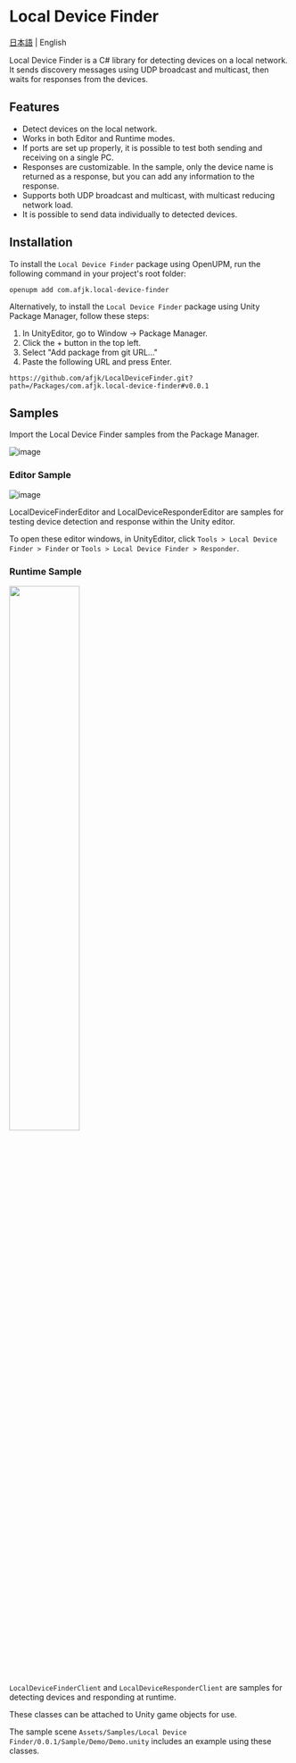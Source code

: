 
# Local Device Finder
[日本語](./README_JA.md) | English

Local Device Finder is a C# library for detecting devices on a local network. It sends discovery messages using UDP broadcast and multicast, then waits for responses from the devices.

## Features
- Detect devices on the local network.
- Works in both Editor and Runtime modes.
- If ports are set up properly, it is possible to test both sending and receiving on a single PC.
- Responses are customizable. In the sample, only the device name is returned as a response, but you can add any information to the response.
- Supports both UDP broadcast and multicast, with multicast reducing network load.
- It is possible to send data individually to detected devices.

## Installation

To install the `Local Device Finder` package using OpenUPM, run the following command in your project's root folder:

```
openupm add com.afjk.local-device-finder
```

Alternatively, to install the `Local Device Finder` package using Unity Package Manager, follow these steps:

1. In UnityEditor, go to Window -> Package Manager.
2. Click the + button in the top left.
3. Select "Add package from git URL..."
4. Paste the following URL and press Enter.

```
https://github.com/afjk/LocalDeviceFinder.git?path=/Packages/com.afjk.local-device-finder#v0.0.1
```

## Samples
Import the Local Device Finder samples from the Package Manager.

![image](https://github.com/user-attachments/assets/23d8f72b-4bbe-434e-ad5f-e55686d13c76)

### Editor Sample
![image](https://github.com/user-attachments/assets/0db6f3ee-b92e-42d8-807d-8fc645109bda)

LocalDeviceFinderEditor and LocalDeviceResponderEditor are samples for testing device detection and response within the Unity editor.

To open these editor windows, in UnityEditor, click `Tools > Local Device Finder > Finder` or `Tools > Local Device Finder > Responder`.

### Runtime Sample
<img src="https://github.com/user-attachments/assets/0d1a92e9-802c-4720-be93-2dd930b2b4fa" width="50%">

`LocalDeviceFinderClient` and `LocalDeviceResponderClient` are samples for detecting devices and responding at runtime.

These classes can be attached to Unity game objects for use.

The sample scene `Assets/Samples/Local Device Finder/0.0.1/Sample/Demo/Demo.unity` includes an example using these classes.
